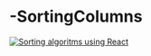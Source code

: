 # -SortingColumns
[![Sorting algoritms using React](https://img.youtube.com/vi/NhJC0eSjNTI/0.jpg)](https://www.youtube.com/watch?v=NhJC0eSjNTI "Sorting algoritms using React")
